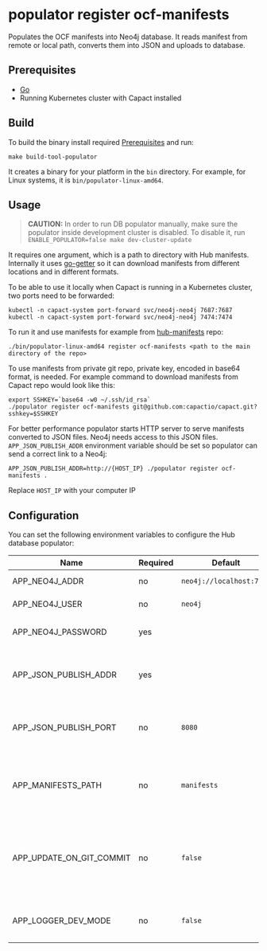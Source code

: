 # populator register ocf-manifests

Populates the OCF manifests into Neo4j database. It reads manifest from remote or local path, converts them into JSON and uploads to database.

## Prerequisites

- [Go](https://golang.org)
- Running Kubernetes cluster with Capact installed

## Build

To build the binary install required [Prerequisites](https://capact.io/docs/development/development-guide/#prerequisites) and run:

```shell
make build-tool-populator
```

It creates a binary for your platform in the `bin` directory. For example, for Linux systems, it is `bin/populator-linux-amd64`.

## Usage

> **CAUTION:**  In order to run DB populator manually, make sure the populator inside development cluster is disabled.
> To disable it, run `ENABLE_POPULATOR=false make dev-cluster-update`

It requires one argument, which is a path to directory with Hub manifests. Internally it uses [go-getter](https://github.com/hashicorp/go-getter) so it can download manifests from different locations and in different formats.

To be able to use it locally when Capact is running in a Kubernetes cluster, two ports need to
be forwarded:

```shell
kubectl -n capact-system port-forward svc/neo4j-neo4j 7687:7687
kubectl -n capact-system port-forward svc/neo4j-neo4j 7474:7474
```

To run it and use manifests for example from [hub-manifests](https://github.com/capactio/hub-manifests) repo:

```shell
./bin/populator-linux-amd64 register ocf-manifests <path to the main directory of the repo>
```

To use manifests from private git repo, private key, encoded in base64 format, is needed.
For example command to download manifests from Capact repo would look like this:
```shell
export SSHKEY=`base64 -w0 ~/.ssh/id_rsa`
./populator register ocf-manifests git@github.com:capactio/capact.git?sshkey=$SSHKEY
```

For better performance populator starts HTTP server to serve manifests converted to JSON files.
Neo4j needs access to this JSON files. `APP_JSON_PUBLISH_ADDR` environment variable should be set
so populator can send a correct link to a Neo4j:

```shell
APP_JSON_PUBLISH_ADDR=http://{HOST_IP} ./populator register ocf-manifests .
```
Replace `HOST_IP` with your computer IP

## Configuration

You can set the following environment variables to configure the Hub database populator:

| Name                                | Required | Default   | Description                                                                                                                                                           |
| ----------------------------------- | -------- | --------- | --------------------------------------------------------------------------------------------------------------------------------------------------------------------- |
| APP_NEO4J_ADDR                       | no       | `neo4j://localhost:7687` | Neo4j address                                                                                                                                         |
| APP_NEO4J_USER                       | no       | `neo4j`                  | Neo4j admin user                                                                                                                                      |
| APP_NEO4J_PASSWORD                   | yes      |                          | Neo4h admin password                                                                                                                                  |
| APP_JSON_PUBLISH_ADDR                | yes      |                          | Address on which populator will serve JSON files                                                                                                      |
| APP_JSON_PUBLISH_PORT                | no       | `8080`                   | Port number on which populator will be listening                                                                                                      |
| APP_MANIFESTS_PATH                   | no       | `manifests`            | Path to a directory in a repository where manifests are stored                                                                                        |
| APP_UPDATE_ON_GIT_COMMIT        | no       | `false`                  | Flag to make populator populate data only when there are new changes in a repository                                                                  |
| APP_LOGGER_DEV_MODE                  | no       | `false`                  | Enable development mode logging                                                                                                                       |
